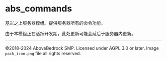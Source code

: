 # abs_commands
基岩之上服务器模组。提供服务器所有的命令功能。

由于本模组正在活跃开发期，此处更新可能会延后于服务器内更新。

---

©2018-2024 AboveBedrock SMP. Licensed under AGPL 3.0 or later. Image `pack_icon.png` file all rights reserved.
